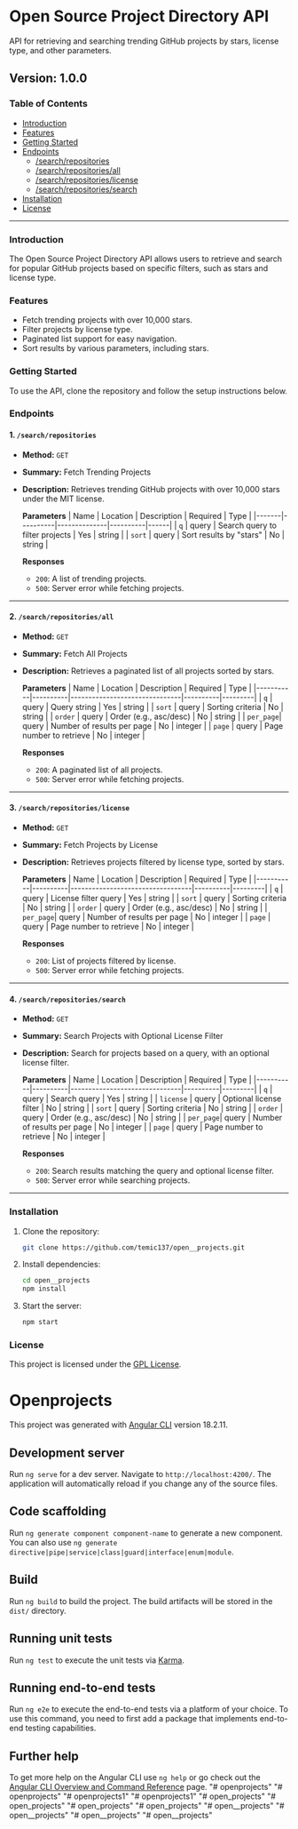 # Open Source Project Directory API

API for retrieving and searching trending GitHub projects by stars, license type, and other parameters.

## Version: 1.0.0

### Table of Contents
- [Introduction](#introduction)
- [Features](#features)
- [Getting Started](#getting-started)
- [Endpoints](#endpoints)
  - [/search/repositories](#1-searchrepositories)
  - [/search/repositories/all](#2-searchrepositoriesall)
  - [/search/repositories/license](#3-searchrepositorieslicense)
  - [/search/repositories/search](#4-searchrepositoriessearch)
- [Installation](#installation)
- [License](#license)

---

### Introduction

The Open Source Project Directory API allows users to retrieve and search for popular GitHub projects based on specific filters, such as stars and license type.

### Features

- Fetch trending projects with over 10,000 stars.
- Filter projects by license type.
- Paginated list support for easy navigation.
- Sort results by various parameters, including stars.

### Getting Started

To use the API, clone the repository and follow the setup instructions below.

### Endpoints

#### 1. `/search/repositories`

- **Method:** `GET`
- **Summary:** Fetch Trending Projects
- **Description:** Retrieves trending GitHub projects with over 10,000 stars under the MIT license.
  
  **Parameters**
  | Name  | Location | Description  | Required | Type |
  |-------|----------|--------------|----------|------|
  | `q`   | query    | Search query to filter projects | Yes | string |
  | `sort` | query   | Sort results by "stars" | No | string |

  **Responses**
  - `200`: A list of trending projects.
  - `500`: Server error while fetching projects.

---

#### 2. `/search/repositories/all`

- **Method:** `GET`
- **Summary:** Fetch All Projects
- **Description:** Retrieves a paginated list of all projects sorted by stars.
  
  **Parameters**
  | Name      | Location | Description                   | Required | Type    |
  |-----------|----------|-------------------------------|----------|---------|
  | `q`       | query    | Query string                  | Yes      | string  |
  | `sort`    | query    | Sorting criteria              | No       | string  |
  | `order`   | query    | Order (e.g., asc/desc)        | No       | string  |
  | `per_page`| query    | Number of results per page    | No       | integer |
  | `page`    | query    | Page number to retrieve       | No       | integer |

  **Responses**
  - `200`: A paginated list of all projects.
  - `500`: Server error while fetching projects.

---

#### 3. `/search/repositories/license`

- **Method:** `GET`
- **Summary:** Fetch Projects by License
- **Description:** Retrieves projects filtered by license type, sorted by stars.
  
  **Parameters**
  | Name      | Location | Description                      | Required | Type    |
  |-----------|----------|----------------------------------|----------|---------|
  | `q`       | query    | License filter query             | Yes      | string  |
  | `sort`    | query    | Sorting criteria                 | No       | string  |
  | `order`   | query    | Order (e.g., asc/desc)           | No       | string  |
  | `per_page`| query    | Number of results per page       | No       | integer |
  | `page`    | query    | Page number to retrieve          | No       | integer |

  **Responses**
  - `200`: List of projects filtered by license.
  - `500`: Server error while fetching projects.

---

#### 4. `/search/repositories/search`

- **Method:** `GET`
- **Summary:** Search Projects with Optional License Filter
- **Description:** Search for projects based on a query, with an optional license filter.
  
  **Parameters**
  | Name      | Location | Description                   | Required | Type    |
  |-----------|----------|-------------------------------|----------|---------|
  | `q`       | query    | Search query                  | Yes      | string  |
  | `license` | query    | Optional license filter       | No       | string  |
  | `sort`    | query    | Sorting criteria              | No       | string  |
  | `order`   | query    | Order (e.g., asc/desc)        | No       | string  |
  | `per_page`| query    | Number of results per page    | No       | integer |
  | `page`    | query    | Page number to retrieve       | No       | integer |

  **Responses**
  - `200`: Search results matching the query and optional license filter.
  - `500`: Server error while searching projects.

---

### Installation

1. Clone the repository:
   ```bash
   git clone https://github.com/temic137/open__projects.git
   ```
2. Install dependencies:
   ```bash
   cd open__projects
   npm install
   ```

3. Start the server:
   ```bash
   npm start
   ```

### License

This project is licensed under the [GPL License](https://www.gnu.org/licenses/gpl-3.0.html).


# Openprojects

This project was generated with [Angular CLI](https://github.com/angular/angular-cli) version 18.2.11.

## Development server

Run `ng serve` for a dev server. Navigate to `http://localhost:4200/`. The application will automatically reload if you change any of the source files.

## Code scaffolding

Run `ng generate component component-name` to generate a new component. You can also use `ng generate directive|pipe|service|class|guard|interface|enum|module`.

## Build

Run `ng build` to build the project. The build artifacts will be stored in the `dist/` directory.

## Running unit tests

Run `ng test` to execute the unit tests via [Karma](https://karma-runner.github.io).

## Running end-to-end tests

Run `ng e2e` to execute the end-to-end tests via a platform of your choice. To use this command, you need to first add a package that implements end-to-end testing capabilities.

## Further help

To get more help on the Angular CLI use `ng help` or go check out the [Angular CLI Overview and Command Reference](https://angular.dev/tools/cli) page.
"# openprojects" 
"# openprojects" 
"# openprojects1" 
"# openprojects1" 
"# open_projects" 
"# open_projects" 
"# open_projects" 
"# open_projects" 
"# open__projects" 
"# open__projects" 
"# open__projects" 
"# open__projects" 
